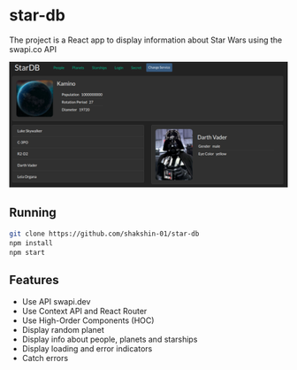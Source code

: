 # star-db
The project is a React app to display information about Star Wars using the swapi.co API


![Screenshot](screenshots/stardb.png)

## Running
```bash
git clone https://github.com/shakshin-01/star-db
npm install
npm start
```


## Features
* Use API swapi.dev
* Use Context API and React Router
* Use High-Order Components (HOC)
* Display random planet
* Display info about people, planets and starships
* Display loading and error indicators
* Catch errors